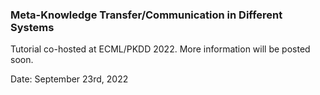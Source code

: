 ### Meta-Knowledge Transfer/Communication in Different Systems

Tutorial co-hosted at ECML/PKDD 2022. More information will be posted soon. 

Date: September 23rd, 2022
